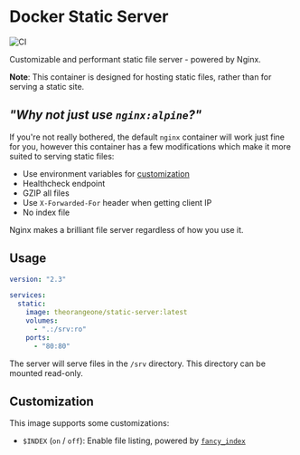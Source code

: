 # Docker Static Server

![CI](https://github.com/RealOrangeOne/docker-static-server/workflows/CI/badge.svg)

Customizable and performant static file server - powered by Nginx.

__Note__: This container is designed for hosting static files, rather than for serving a static site.

## _"Why not just use `nginx:alpine`?"_

If you're not really bothered, the default `nginx` container will work just fine for you, however this container has a few modifications which make it more suited to serving static files:

- Use environment variables for [customization](#customization)
- Healthcheck endpoint
- GZIP all files
- Use `X-Forwarded-For` header when getting client IP
- No index file

Nginx makes a brilliant file server regardless of how you use it.

## Usage

```yml
version: "2.3"

services:
  static:
    image: theorangeone/static-server:latest
    volumes:
      - ".:/srv:ro"
    ports:
      - "80:80"
```

The server will serve files in the `/srv` directory. This directory can be mounted read-only.

## Customization

This image supports some customizations:

- `$INDEX` (`on` / `off`): Enable file listing, powered by [`fancy_index`](https://www.nginx.com/resources/wiki/modules/fancy_index/)
